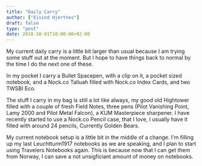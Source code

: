 ```yaml
---
title: "Daily Carry"
author: ["Eivind Hjertnes"]
draft: false
type: "post"
date: 2018-10-01T10:00:00+02:00
---
```


My current daily carry is a little bit larger than usual because I am
trying some stuff out at the moment. But I hope to have things back to
normal by the time I do the next one of these.

In my pocket I carry a Bullet Spacepen, with a clip on it, a pocket
sized notebook, and a Nock.co Talluah filled with Nock.co Index Cards,
and two TWSBI Eco.

The stuff I carry in my bag is still a lot like always, my good old
Hightower filled with a couple of fresh Field Notes, three pens (Pilot
Vanishing Point, Lamy 2000 and Pilot Metal Falcon), a KUM Masterpiece
sharpener. I have recently started to use a Nock.co Pencil case, that I
love, I usually have it filled with around 24 pencils, Currently Golden
Bears.

My current notebook setup is a little bit in the middle of a change. I'm
filling up my last Leuchtturm1917 notebooks as we are speaking, and I
plan to start using Travelers Notebooks again. This is because now that
I can get them from Norway, I can save a not unsigficiant amount of
money on notebooks.
